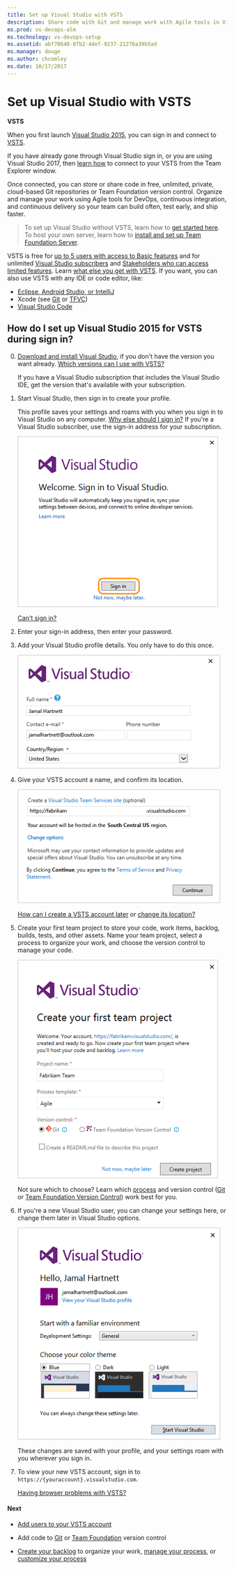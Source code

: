 ```yaml
---
title: Set up Visual Studio with VSTS
description: Share code with Git and manage work with Agile tools in Visual Studio Team Services (VSTS) for continuous integration and continuous delivery
ms.prod: vs-devops-alm
ms.technology: vs-devops-setup
ms.assetid: abf70640-8fb2-4def-9237-21276a39b5ad
ms.manager: douge
ms.author: chcomley
ms.date: 10/17/2017
---
```


#	Set up Visual Studio with VSTS

**VSTS**

When you first launch [Visual Studio 2015](https://www.visualstudio.com/products/vs-2015-product-editions), 
you can sign in and connect to [VSTS](https://www.visualstudio.com/products/visual-studio-team-services-vs).

If you have already gone through Visual Studio sign in, or you are using Visual Studio 2017, then [learn how](../git/gitquickstart.md) to connect to 
your VSTS from the Team Explorer window.

Once connected, you can store or share code in free, unlimited, private, 
cloud-based Git repositories or Team Foundation version control. 
Organize and manage your work using Agile tools for DevOps, 
continuous integration, and continuous delivery so your team can build often, 
test early, and ship faster.

> To set up Visual Studio without VSTS, 
> learn how to [get started here](https://msdn.microsoft.com/library/e2h7fzkw.aspx). 
> To host your own server, 
> learn how to [install and set up Team Foundation Server](../tfs-server/install/get-started.md).

VSTS is free for 
[up to 5 users with access to Basic features](https://www.visualstudio.com/products/visual-studio-team-services-feature-matrix-vs) 
and for unlimited [Visual Studio subscribers](https://www.visualstudio.com/products/how-to-buy-vs) and 
[Stakeholders who can access limited features](https://www.visualstudio.com/products/visual-studio-team-services-feature-matrix-vs).
Learn [what else you get with VSTS](https://www.visualstudio.com/pricing/visual-studio-team-services-pricing-vs). 
If you want, you can also use VSTS with any IDE or code editor, like:

*	[Eclipse, Android Studio, or IntelliJ](http://java.visualstudio.com/Docs/tools/intro)
*	Xcode (see [Git](../git/share-your-code-in-git-xcode.md) or [TFVC](../tfvc/share-your-code-in-tfvc-xcode.md))
*	[Visual Studio Code](https://code.visualstudio.com/docs/editor/versioncontrol)

##	How do I set up Visual Studio 2015 for VSTS during sign in?

0.  [Download and install Visual Studio](https://go.microsoft.com/fwlink/?LinkId=309297&clcid=0x409&slcid=0x409), 
if you don't have the version you want already. 
[Which versions can I use with VSTS?](faq-set-up-vs.md#vs-versions)

	If you have a Visual Studio subscription that 
	includes the Visual Studio IDE, get the version 
	that's available with your subscription.

0.  Start Visual Studio, 
then sign in to create your profile. 

	This profile saves your settings and roams with you 
	when you sign in to Visual Studio on any computer. 
	[Why else should I sign in?](faq-set-up-vs.md#why-sign-in)
	If you're a Visual Studio subscriber, 
	use the sign-in address for your subscription. 

	![Sign in to Visual Studio](_img/set-up-vs/sign-in-visual-studio.png)

	[Can't sign in?](faq-set-up-vs.md#cannot-sign-in)

0.	Enter your sign-in address, 
then enter your password.

0.	Add your Visual Studio profile details. You only have to do this once. 

	![Create your profile](_img/set-up-vs/profile-account-details.png)

0.	Give your VSTS account a name, 
and confirm its location. 

	![Name your account, confirm its location](_img/set-up-vs/profile-account-details2.png)

	[How can I create a VSTS account later](faq-set-up-vs.md#WhatIsVSO) or [change its location?](faq-set-up-vs.md#change-location)

0.	Create your first team project to store your code, 
work items, backlog, builds, tests, and other assets. 
Name your team project, select a process to organize your work, 
and choose the version control to manage your code.

	![Create your team project](_img/set-up-vs/create-team-project-vs.png)

	Not sure which to choose? Learn which 
	[process](../work/work-items/guidance/choose-process.md) 
	and version control ([Git](../git/overview.md) 
	or [Team Foundation Version Control](../tfvc/overview.md))
	work best for you.

0.	If you're a new Visual Studio user, you can change your settings here, 
or change them later in Visual Studio options.

	![Change settings, if you want](_img/set-up-vs/hellonewprofile.png)

	These changes are saved with your profile, 
	and your settings roam with you wherever you sign in. 

0.	To view your new VSTS account, 
	sign in to ```https://{youraccount}.visualstudio.com```. 

    [Having browser problems with VSTS?](faq-set-up-vs.md#browser-problems)

####	Next

*	[Add users to your VSTS account](add-account-users-assign-access-levels.md)

*	Add code to [Git](../git/share-your-code-in-git-vs.md) 
or [Team Foundation](../tfvc/share-your-code-in-tfvc-vs.md) version control

*	[Create your backlog](../work/backlogs/create-your-backlog.md) to organize your work, 
	[manage your process](../work/customize/process/manage-process.md), 
	or [customize your process](../work/customize/process/customize-process.md)

